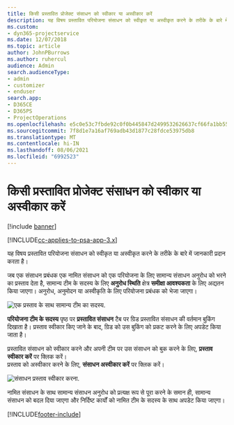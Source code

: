 ```yaml
---
title: किसी प्रस्तावित प्रोजेक्ट संसाधन को स्वीकार या अस्वीकार करें
description: यह विषय प्रस्तावित परियोजना संसाधन को स्वीकृत या अस्वीकृत करने के तरीके के बारे में जानकारी प्रदान करता है।
ms.custom:
- dyn365-projectservice
ms.date: 12/07/2018
ms.topic: article
author: JohnPBurrows
ms.author: ruhercul
audience: Admin
search.audienceType:
- admin
- customizer
- enduser
search.app:
- D365CE
- D365PS
- ProjectOperations
ms.openlocfilehash: e5c0e53c7fbde92c0f0b445847d2499532626637cf66fa1bb556eccc1e6079ee
ms.sourcegitcommit: 7f8d1e7a16af769adb43d1877c28fdce53975db8
ms.translationtype: MT
ms.contentlocale: hi-IN
ms.lasthandoff: 08/06/2021
ms.locfileid: "6992523"
---
```

# <a name="accept-or-reject-a-proposed-project-resource"></a>किसी प्रस्तावित प्रोजेक्ट संसाधन को स्वीकार या अस्वीकार करें

[!include [banner](../includes/psa-now-project-operations.md)]

[!INCLUDE[cc-applies-to-psa-app-3.x](../includes/cc-applies-to-psa-app-3x.md)]

यह विषय प्रस्तावित परियोजना संसाधन को स्वीकृत या अस्वीकृत करने के तरीके के बारे में जानकारी प्रदान करता है।

जब एक संसाधन प्रबंधक एक नामित संसाधन को एक परियोजना के लिए सामान्य संसाधन अनुरोध को भरने का प्रस्ताव देता है, सामान्य टीम के सदस्य के लिए **अनुरोध स्थिति** क्षेत्र **समीक्षा आवश्यकता** के लिए अद्यतन किया जाएगा। अनुरोध, अनुमोदन या अस्वीकृति के लिए परियोजना प्रबंधक को भेजा जाएगा।

![एक प्रस्ताव के साथ सामान्य टीम का सदस्य.](media/RM-how-to-19.png)

**परियोजना टीम के सदस्य** पृष्ठ पर **प्रस्तावित संसाधन** टैब पर ग्रिड प्रस्तावित संसाधन की वर्तमान बुकिंग दिखाता है। प्रस्ताव स्वीकार किए जाने के बाद, ग्रिड को उस बुकिंग को प्रकट करने के लिए अपडेट किया जाता है। 

प्रस्तावित संसाधन को स्वीकार करने और अपनी टीम पर उस संसाधन को बुक करने के लिए, **प्रस्ताव स्वीकार करें** पर क्लिक करें।  
प्रस्ताव को अस्वीकार करने के लिए, **संसाधन अस्वीकार करें** पर क्लिक करें।

![संसाधन प्रस्ताव स्वीकार करना.](media/RM-how-to-20.png) 

नामित संसाधन के साथ सामान्य संसाधन अनुरोध को प्रत्यक्ष रूप से पूरा करने के समान ही, सामान्य संसाधन को बदल दिया जाएगा और निर्दिष्ट कार्यों को नामित टीम के सदस्य के साथ अपडेट किया जाएगा।


[!INCLUDE[footer-include](../includes/footer-banner.md)]